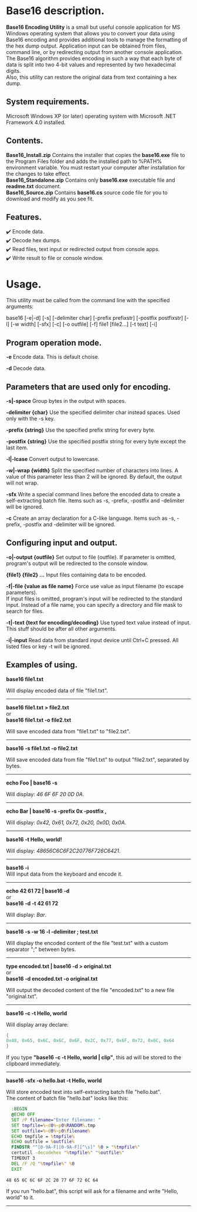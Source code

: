 # Base16 description.

__Base16 Encoding Utility__ is a small but useful console application for MS Windows operating system that allows you to convert your data using Base16 encoding and provides additional tools to manage the formatting of the hex dump output. Application input can be obtained from files, command line, or by redirecting output from another console application.  
The Base16 algorithm provides encoding in such a way that each byte of data is split into two 4-bit values and represented by two hexadecimal digits.  
Also, this utility can restore the original data from text containing a hex dump.

## System requirements.
Microsoft Windows XP (or later) operating system with Microsoft .NET Framework 4.0 installed.

## Contents.
__Base16_Install.zip__       Contains the installer that copies the __base16.exe__ file to the Program Files folder and adds the installed path to %PATH% environment variable. You must restart your computer after installation for the changes to take effect.   
__Base16_Standalone.zip__    Contains only __base16.exe__ executable file and __readme.txt__ document.  
__Base16_Source.zip__        Contains __base16.cs__ source code file for you to download and modify as you see fit.  

## Features.

:heavy_check_mark: Encode data.  
:heavy_check_mark: Decode hex dumps.  
:heavy_check_mark: Read files, text input or redirected output from console apps.  
:heavy_check_mark: Write result to file or console window.

# Usage.

This utility must be called from the command line with the specified arguments:  

base16 [-e|-d] [-s] [-delimiter char] [-prefix prefixstr] [-postfix postfixstr] [-l] [-w width] [-sfx] [-c] [-o outfile] [-f] file1 [file2...] [-t text] [-i]

## Program operation mode.

 __-e__                      Encode data. This is default choise.

 __-d__                      Decode data.


## Parameters that are used only for encoding.

 __-s|-space__               Group bytes in the output with spaces.

 __-delimiter {char}__       Use the specified delimiter char instead spaces. Used only with the -s key.

 __-prefix {string}__        Use the specified prefix string for every byte.

 __-postfix {string}__       Use the specified postfix string for every byte except the last item.

 __-l|-lcase__               Convert output to lowercase.

 __-w|-wrap {width}__        Split the specified number of characters into lines. A value of this parameter less than 2 will be ignored. By default, the output will not wrap.

 __-sfx__                    Write a special command lines before the encoded data to create a self-extracting batch file. Items such as -s, -prefix, -postfix and -delimiter will be ignored.

 __-c__                      Create an array declaration for a C-like language. Items such as -s, -prefix, -postfix and -delimiter will be ignored.



## Configuring input and output.

 __-o|-output {outfile}__    Set output to file {outfile}. If parameter is omitted, program's output will be redirected to the console window.

 __{file1} {file2} ...__     Input files containing data to be encoded.

 __-f|-file {value as file name}__        Force use value as input filename (to escape parameters).  
If input files is omitted, program's input will be redirected to the standard input. Instead of a file name, you can specify a directory and file mask to search for files.  

 __-t|-text {text for encoding/decoding}__        Use typed text value instead of input. This stuff should be after all other arguments.  
 
 __-i|-input__				           Read data from standard input device until Ctrl+C pressed. All listed files or key -t will be ignored.


## Examples of using.

 __base16 file1.txt__  

Will display encoded data of file "file1.txt".
____
 __base16 file1.txt > file2.txt__  
 or  
 __base16 file1.txt -o file2.txt__  

Will save encoded data from "file1.txt" to "file2.txt". 
____
 __base16 -s file1.txt -o file2.txt__  

Will save encoded data from file "file1.txt" to output "file2.txt", separated by bytes.
____
 __echo Foo | base16 -s__  

Will display: _46 6F 6F 20 0D 0A_.
____
 __echo Bar | base16 -s -prefix 0x -postfix ,__  

Will display: _0x42, 0x61, 0x72, 0x20, 0x0D, 0x0A_.
____
 __base16 -t Hello, world!__  

Will display: _48656C6C6F2C20776F726C6421_.
____
 __base16 -i__  
Will input data from the keyboard and encode it.
____
 __echo 42 61 72 | base16 -d__  
 or  
 __base16 -d -t 42 61 72__  

Will display: _Bar_.
____
 __base16 -s -w 16 -l -delimiter ; test.txt__  

Will display the encoded content of the file "test.txt" with a custom separator ";" between bytes.
____
 __type encoded.txt | base16 -d > original.txt__  
or  
 __base16 -d encoded.txt -o original.txt__  

Will output the decoded content of the file "encoded.txt" to a new file "original.txt".  
____
 __base16 -c -t Hello, world__  

Will display array declare:  
```c
{  
0x48, 0x65, 0x6C, 0x6C, 0x6F, 0x2C, 0x77, 0x6F, 0x72, 0x6C, 0x64  
}  
```
If you type __"base16 -c -t Hello, world | clip"__, this ad will be stored to the clipboard immediately.  
___
 __base16 -sfx -o hello.bat -t Hello, world__  

Will store encoded text into self-extracting batch file "hello.bat".  
The content of batch file "hello.bat" looks like this:

```cmd
  :BEGIN  
  @ECHO OFF  
  SET /P filename="Enter filename: "  
  SET tmpfile=%~d0%~p0%RANDOM%.tmp  
  SET outfile=%~d0%~p0%filename%  
  ECHO tmpfile = %tmpfile%  
  ECHO outfile = %outfile%  
  FINDSTR "^[0-9A-F][0-9A-F][^\s]" %0 > "%tmpfile%"  
  certutil -decodehex "%tmpfile%" "%outfile%"  
  TIMEOUT 3  
  DEL /F /Q "%tmpfile%" %0  
  EXIT  
  
48 65 6C 6C 6F 2C 20 77 6F 72 6C 64
```
If you run "hello.bat", this script will ask for a filename and write "Hello, world" to it.
____
